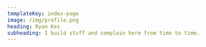 ```yaml
---
templateKey: index-page
image: /img/profile.png
heading: Ryan Kes
subheading: I build stuff and complain here from time to time.
---
```


